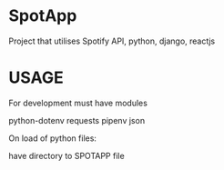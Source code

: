 # SpotApp
Project that utilises Spotify API, python, django, reactjs

# USAGE

For development must have modules

python-dotenv
requests
pipenv
json

On load of python files:

have directory to SPOTAPP file
